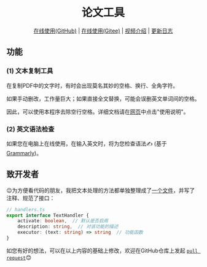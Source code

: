 <h1 align="center">论文工具</h1>

<p align="center">
  <a href="https://laorange.github.io/paper-assistant/">在线使用(GitHub)</a>
  |
  <a href="https://laorange.gitee.io/paper-assistant">在线使用(Gitee)</a>
  |
  <a href="https://www.bilibili.com/video/BV1T24y1X78w/">视频介绍</a>
  |
  <a href="/src/assets/UpdatedLogs.md">更新日志</a>
</p>

## 功能

### (1) 文本复制工具

在复制PDF中的文字时，有时会出现莫名其妙的空格、换行、全角字符。

如果手动删改，工作量巨大；如果直接全文替换，可能会误删英文单词间的空格。

因此，可以使用本程序去除空行空格。详细文档请在[网页](https://laorange.gitee.io/paper-assistant)中点击"使用说明"。

### (2) 英文语法检查

如果您在电脑上在线使用，在输入英文时，将为您检查语法✍ (基于[Grammarly](https://developer.grammarly.com/))。

## 致开发者

😉为方便看代码的朋友，我把文本处理的方法都单独整理成了[一个文件](https://github.com/laorange/paper-assistant/blob/master/src/assets/ts/article-copy-tool/handlers.ts)，并写了注释、规范了接口：

```typescript
// handlers.ts
export interface TextHandler {
    activate: boolean,  // 默认是否启用
    description: string,  // 对该功能的描述
    executor: (text: string) => string  // 功能函数
}
```

如您有好的想法，可以在以上内容的基础上修改，欢迎在GitHub仓库上发起 [`pull request`](https://github.com/laorange/paper-assistant/pulls)😊
